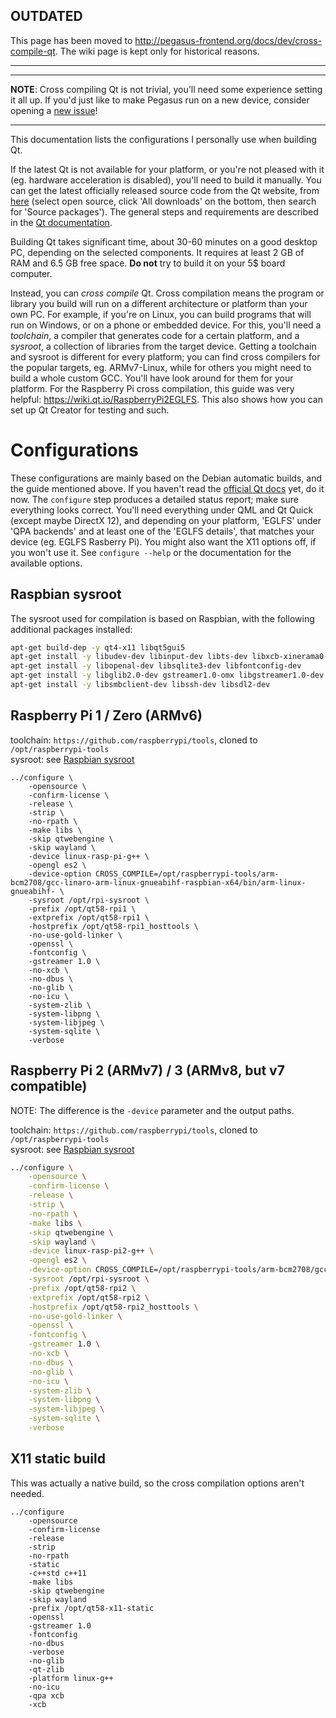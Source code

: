 ## OUTDATED

This page has been moved to http://pegasus-frontend.org/docs/dev/cross-compile-qt. The wiki page is kept only for historical reasons.

---

---

**NOTE**: Cross compiling Qt is not trivial, you'll need some experience setting it all up. If you'd just like to make Pegasus run on a new device, consider opening a [new issue](https://github.com/mmatyas/pegasus-frontend/issues)!

---

This documentation lists the configurations I personally use when building Qt.

If the latest Qt is not available for your platform, or you're not pleased with it (eg. hardware acceleration is disabled), you'll need to build it manually. You can get the latest officially released source code from the Qt website, from [here](https://info.qt.io/download-qt-for-application-development) (select open source, click 'All downloads' on the bottom, then search for 'Source packages'). The general steps and requirements are described in the [Qt documentation](https://doc.qt.io/qt-5/build-sources.html).

Building Qt takes significant time, about 30-60 minutes on a good desktop PC, depending on the selected components. It requires at least 2 GB of RAM and 6.5 GB free space. **Do not** try to build it on your 5$ board computer.

Instead, you can *cross compile* Qt. Cross compilation means the program or library you build will run on a different architecture or platform than your own PC. For example, if you're on Linux, you can build programs that will run on Windows, or on a phone or embedded device. For this, you'll need a *toolchain*, a compiler that generates code for a certain platform, and a *sysroot*, a collection of libraries from the target device. Getting a toolchain and sysroot is different for every platform; you can find cross compilers for the popular targets, eg. ARMv7-Linux, while for others you might need to build a whole custom GCC. You'll have look around for them for your platform. For the Raspberry Pi cross compilation, this guide was very helpful: https://wiki.qt.io/RaspberryPi2EGLFS. This also shows how you can set up Qt Creator for testing and such.

# Configurations

These configurations are mainly based on the Debian automatic builds, and the guide mentioned above. If you haven't read the [official Qt docs](https://doc.qt.io/qt-5/build-sources.html) yet, do it now. The `configure` step produces a detailed status report; make sure everything looks correct. You'll need everything under QML and Qt Quick (except maybe DirectX 12), and depending on your platform, 'EGLFS' under 'QPA backends' and at least one of the 'EGLFS details', that matches your device (eg. EGLFS Rasberry Pi). You might also want the X11 options off, if you won't use it. See `configure --help` or the documentation for the available options.

## Raspbian sysroot

The sysroot used for compilation is based on Raspbian, with the following additional packages installed:

```sh
apt-get build-dep -y qt4-x11 libqt5gui5
apt-get install -y libudev-dev libinput-dev libts-dev libxcb-xinerama0-dev libxcb-xinerama0
apt-get install -y libopenal-dev libsqlite3-dev libfontconfig-dev
apt-get install -y libglib2.0-dev gstreamer1.0-omx libgstreamer1.0-dev libgstreamer-plugins-base1.0-dev
apt-get install -y libsmbclient-dev libssh-dev libsdl2-dev
```

## Raspberry Pi 1 / Zero (ARMv6)

toolchain: `https://github.com/raspberrypi/tools`, cloned to `/opt/raspberrypi-tools`  
sysroot: see [Raspbian sysroot](#raspbian-sysroot)

```
../configure \
	-opensource \
	-confirm-license \
	-release \
	-strip \
	-no-rpath \
	-make libs \
	-skip qtwebengine \
	-skip wayland \
	-device linux-rasp-pi-g++ \
	-opengl es2 \
	-device-option CROSS_COMPILE=/opt/raspberrypi-tools/arm-bcm2708/gcc-linaro-arm-linux-gnueabihf-raspbian-x64/bin/arm-linux-gnueabihf- \
	-sysroot /opt/rpi-sysroot \
	-prefix /opt/qt58-rpi1 \
	-extprefix /opt/qt58-rpi1 \
	-hostprefix /opt/qt58-rpi1_hosttools \
	-no-use-gold-linker \
	-openssl \
	-fontconfig \
	-gstreamer 1.0 \
	-no-xcb \
	-no-dbus \
	-no-glib \
	-no-icu \
	-system-zlib \
	-system-libpng \
	-system-libjpeg \
	-system-sqlite \
	-verbose
```

## Raspberry Pi 2 (ARMv7) / 3 (ARMv8, but v7 compatible)

NOTE: The difference is the `-device` parameter and the output paths.

toolchain: `https://github.com/raspberrypi/tools`, cloned to `/opt/raspberrypi-tools`  
sysroot: see [Raspbian sysroot](#raspbian-sysroot)

```sh
../configure \
	-opensource \
	-confirm-license \
	-release \
	-strip \
	-no-rpath \
	-make libs \
	-skip qtwebengine \
	-skip wayland \
	-device linux-rasp-pi2-g++ \
	-opengl es2 \
	-device-option CROSS_COMPILE=/opt/raspberrypi-tools/arm-bcm2708/gcc-linaro-arm-linux-gnueabihf-raspbian-x64/bin/arm-linux-gnueabihf- \
	-sysroot /opt/rpi-sysroot \
	-prefix /opt/qt58-rpi2 \
	-extprefix /opt/qt58-rpi2 \
	-hostprefix /opt/qt58-rpi2_hosttools \
	-no-use-gold-linker \
	-openssl \
	-fontconfig \
	-gstreamer 1.0 \
	-no-xcb \
	-no-dbus \
	-no-glib \
	-no-icu \
	-system-zlib \
	-system-libpng \
	-system-libjpeg \
	-system-sqlite \
	-verbose
```

## X11 static build

This was actually a native build, so the cross compilation options aren't needed.

```
../configure
	-opensource
	-confirm-license
	-release
	-strip
	-no-rpath
	-static
	-c++std c++11
	-make libs
	-skip qtwebengine
	-skip wayland
	-prefix /opt/qt58-x11-static
	-openssl
	-gstreamer 1.0
	-fontconfig
	-no-dbus
	-verbose
	-no-glib
	-qt-zlib
	-platform linux-g++
	-no-icu
	-qpa xcb
	-xcb
```
